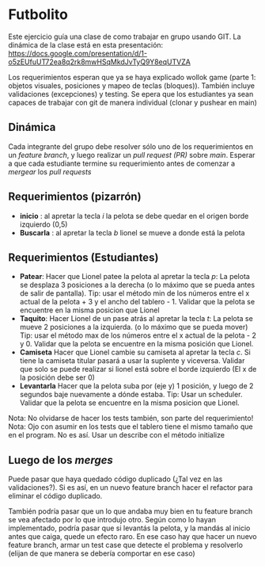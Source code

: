 # Futbolito

Este ejercicio guía una clase de como trabajar en grupo usando GIT. La dinámica de la clase
está en esta presentación: https://docs.google.com/presentation/d/1-o5zEUfuUT72ea8q2rk8mwHSqMkdJvTyQ9Y8eqUTVZA


Los requerimientos esperan que ya se haya explicado wollok game (parte 1: objetos visuales, posiciones y mapeo de teclas (bloques)). También incluye validaciones (excepciones) y testing.
Se epera que los estudiantes ya sean capaces de trabajar con git de manera individual (clonar y pushear en main)


## Dinámica

Cada integrante del grupo debe resolver sólo uno de los requerimientos en un 
*feature branch*, y luego realizar un *pull request (PR)* sobre *main*. Esperar a que 
cada estudiante termine su requerimiento antes de comenzar a *mergear* los *pull requests*

## Requerimientos (pizarrón)

- **inicio** : al apretar la tecla *i* la pelota se debe quedar en el origen borde izquierdo (0,5)
- **Buscarla** : al apretar la tecla *b* lionel se mueve a donde está la pelota


## Requerimientos (Estudiantes)
- **Patear**: Hacer que Lionel patee la pelota al apretar la tecla *p*: La pelota se desplaza 3 posiciones
 a la derecha (o lo máximo que se pueda antes de salir de pantalla). Tip: usar el método min de los números entre el x actual de la pelota + 3 y el ancho del tablero - 1.
Validar que la pelota se encuentre en la misma posicion que Lionel
- **Taquito**: Hacer Lionel de un pase atrás al apretar la tecla *t*: La pelota se mueve 2 posiciones a la izquierda. (o lo máximo que se pueda mover)
  Tip: usar el método max de los números entre el x actual de la pelota - 2 y 0.
  Validar que la pelota se encuentre en la misma posición que Lionel.
- **Camiseta** Hacer que Lionel cambie su camiseta al apretar la tecla *c*. Si tiene la camiseta titular pasará a 
usar la suplente y viceversa. Validar que solo se puede realizar si lionel está sobre el borde izquierdo (El x de la posición debe ser 0)
- **Levantarla** Hacer que la pelota suba por (eje y) 1 posición, y luego de 2 segundos baje nuevamente a dónde estaba. Tip: Usar un scheduler. Validar que la pelota se encuentre en la misma posicion que Lionel.

Nota: No olvidarse de hacer los tests también, son parte del requerimiento!
Nota: Ojo con asumir en los tests que el tablero tiene el mismo tamaño que en el program. No es así. 
Usar un describe con el método initialize

## Luego de los *merges* 
Puede pasar que haya quedado código duplicado (¿Tal vez en las validaciones?). Si es así, en un nuevo feature branch
hacer el refactor para eliminar el código duplicado.

También podría pasar que un lo que andaba muy bien en tu feature branch se vea afectado por lo que introdujo otro.
Según como lo hayan implementado, podría pasar que si levantás la pelota, y la mandás al inicio antes que caiga, quede un efecto raro.
En ese caso hay que hacer un nuevo feature branch, armar un test case que detecte el problema y resolverlo 
(elijan de que manera se debería comportar en ese caso)





   


